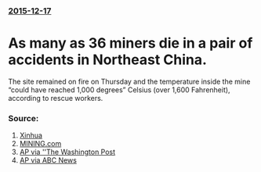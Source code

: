 ### [2015-12-17](/news/2015/12/17/index.md)

# As many as 36 miners die in a pair of accidents in Northeast China. 

The site remained on fire on Thursday and the temperature inside the mine “could have reached 1,000 degrees” Celsius (over 1,600 Fahrenheit), according to rescue workers.


### Source:

1. [Xinhua](http://news.xinhuanet.com/english/2015-12/18/c_134929584.htm)
2. [MINING.com](http://www.mining.com/hope-fades-for-19-trapped-coal-miners-in-china/)
3. [AP via ''The Washington Post](https://www.washingtonpost.com/world/asia_pacific/17-die-in-chinese-mine-accident/2015/12/17/1e98a6d2-a52f-11e5-8318-bd8caed8c588_story.html)
4. [AP via ABC News](http://abcnews.go.com/International/wireStory/17-die-chinese-mine-accident-35832391)
